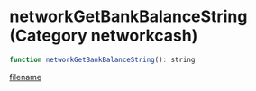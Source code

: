 # networkGetBankBalanceString (Category networkcash)

```js
function networkGetBankBalanceString(): string
```

[filename](networkGetBankBalanceString_m.md ':include')